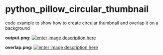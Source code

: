 # python_pillow_circular_thumbnail
code example to show how to create circular thumbnail and overlap it on a background

**output.png:**
[![enter image description here][2]][2]

**overlap.png:**
[![enter image description here][3]][3]


  [2]: https://i.stack.imgur.com/nZdYw.png
  [3]: https://i.stack.imgur.com/jCDkJ.png
  [4]: http://stackoverflow.com/a/22336005/726239
